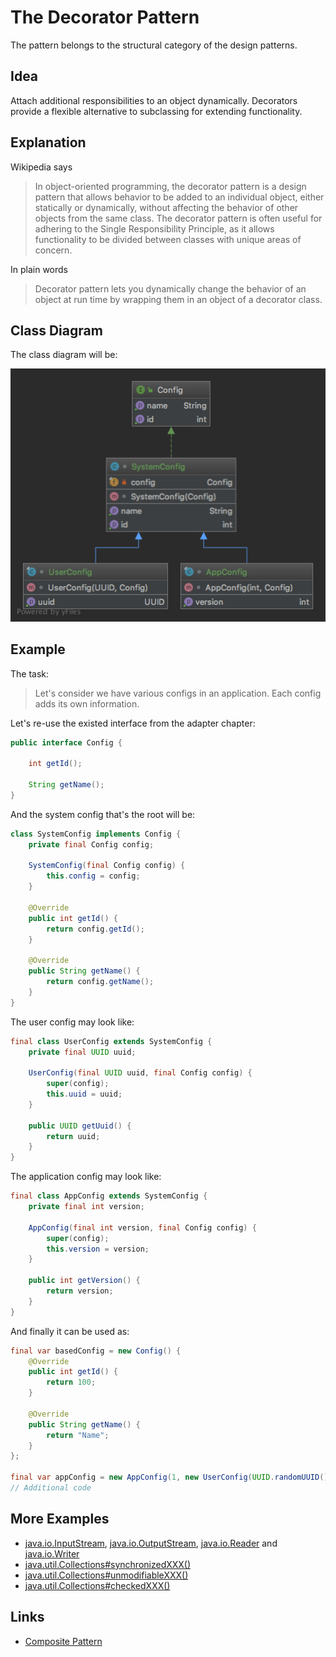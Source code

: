 # The Decorator Pattern

The pattern belongs to the structural category of the design patterns.

## Idea 

Attach additional responsibilities to an object dynamically. Decorators provide a flexible alternative to subclassing 
for extending functionality.

## Explanation

Wikipedia says

> In object-oriented programming, the decorator pattern is a design pattern that allows behavior to be added to 
an individual object, either statically or dynamically, without affecting the behavior of other objects from 
the same class. The decorator pattern is often useful for adhering to the Single Responsibility Principle, as it allows 
functionality to be divided between classes with unique areas of concern.

In plain words

> Decorator pattern lets you dynamically change the behavior of an object at run time by wrapping them in an object of 
a decorator class.

## Class Diagram

The class diagram will be:

![alt text](../etc/decorator.png "Decorator class diagram")

## Example

The task:

> Let's consider we have various configs in an application. Each config adds its own information.

Let's re-use the existed interface from the adapter chapter:

```java
public interface Config {

    int getId();

    String getName();
}
```

And the system config that's the root will be:

```java
class SystemConfig implements Config {
    private final Config config;

    SystemConfig(final Config config) {
        this.config = config;
    }

    @Override
    public int getId() {
        return config.getId();
    }

    @Override
    public String getName() {
        return config.getName();
    }
}
```

The user config may look like:

```java
final class UserConfig extends SystemConfig {
    private final UUID uuid;

    UserConfig(final UUID uuid, final Config config) {
        super(config);
        this.uuid = uuid;
    }

    public UUID getUuid() {
        return uuid;
    }
}
```

The application config may look like:

```java
final class AppConfig extends SystemConfig {
    private final int version;

    AppConfig(final int version, final Config config) {
        super(config);
        this.version = version;
    }

    public int getVersion() {
        return version;
    }
}
```

And finally it can be used as:

```java
final var basedConfig = new Config() {
    @Override
    public int getId() {
        return 100;
    }

    @Override
    public String getName() {
        return "Name";
    }
};

final var appConfig = new AppConfig(1, new UserConfig(UUID.randomUUID(), new SystemConfig(basedConfig)));
// Additional code
```

## More Examples

* [java.io.InputStream](https://docs.oracle.com/en/java/javase/11/docs/api/java.base/java/io/InputStream.html), 
[java.io.OutputStream](https://docs.oracle.com/en/java/javase/11/docs/api/java.base/java/io/OutputStream.html),
 [java.io.Reader](https://docs.oracle.com/en/java/javase/11/docs/api/java.base/java/io/Reader.html) and 
 [java.io.Writer](https://docs.oracle.com/en/java/javase/11/docs/api/java.base/java/io/Writer.html)
* [java.util.Collections#synchronizedXXX()](https://docs.oracle.com/en/java/javase/11/docs/api/java.base/java/util/Collections.html#synchronizedCollection(java.util.Collection))
* [java.util.Collections#unmodifiableXXX()](https://docs.oracle.com/en/java/javase/11/docs/api/java.base/java/util/Collections.html#)
* [java.util.Collections#checkedXXX()](https://docs.oracle.com/en/java/javase/11/docs/api/java.base/java/util/Collections.html#)
 
## Links

* [Composite Pattern](https://en.wikipedia.org/wiki/Decorator_pattern)